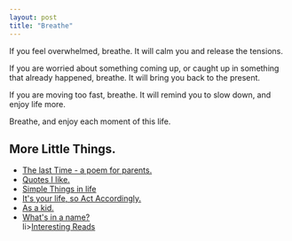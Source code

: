 ```yaml
---
layout: post
title: "Breathe"
---
```


<section class="content about">

<!--  <h1 class="big thin">Breathe</h1> -->

If you feel overwhelmed, breathe. It will calm you and release the tensions.

If you are worried about something coming up, or caught up in something that already happened, breathe. It will bring you back to the present.

If you are moving too fast, breathe. It will remind you to slow down, and enjoy life more.

Breathe, and enjoy each moment of this life.
</br>

<h1 class="thin">More Little Things.</h1>
<ul>
    <li><a href="/breathe/the-last-time/">The last Time - a poem for parents.</a></li>
    <li><a href="/breathe/quotes/">Quotes I like.</a></li>
    <li><a href="/breathe/simple-things/">Simple Things in life</a></li>
    <li><a href="/breathe/act-accordingly/">It's your life, so Act Accordingly.</a></li>
    <li><a href="/about/me/as-a-kid/">As a kid.</a></li>
    <li><a href="/about/me/name/">What's in a name?</a></li>
    li><a href="/breathe/interesting-reads/">Interesting Reads</a></li>
</ul>
</section/>
